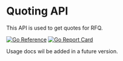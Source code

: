 # Quoting API

This API is used to get quotes for RFQ.

[![Go Reference](https://pkg.go.dev/badge/github.com/synapsecns/sanguine/rfq/quoting-api.svg)](https://pkg.go.dev/github.com/synapsecns/sanguine/synapsecns/sanguine/rfq/quoting-api)
[![Go Report Card](https://goreportcard.com/badge/github.com/synapsecns/sanguine/rfq/quoting-api)](https://goreportcard.com/report/github.com/synapsecns/sanguine/rfq/quoting-api)

Usage docs wil be added in a future version.
